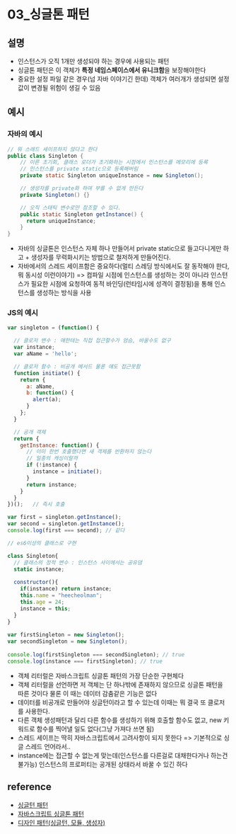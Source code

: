 # 03_싱글톤 패턴

## 설명

- 인스턴스가 오직 1개만 생성되야 하는 경우에 사용되는 패턴
- 싱글톤 패턴은 이 객체가 **특정 네임스페이스에서 유니크함**을 보장해야한다
- 중요한 설정 파일 같은 경우(넘 자바 이야기긴 한데) 객체가 여러개가 생성되면 설정 값이 변경될 위험이 생길 수 있음

## 예시

### 자바의 예시

```java
// 뭐 스레드 세이프하지 않다고 한다
public class Singleton {
    // 이른 초기회, 클래스 로더가 초기화하는 시점에서 인스턴스를 메모리에 등록
    // 인스턴스를 private static으로 등록해버림
    private static Singleton uniqueInstance = new Singleton();

    // 생성자를 private화 하여 부를 수 없게 만든다
    private Singleton() {}

    // 오직 스태틱 변수로만 참조할 수 있다.
    public static Singleton getInstance() {
      return uniqueInstance;
    }
}
```

- 자바의 싱글톤은 인스턴스 자체 하나 만들어서 private static으로 들고다니게만 하고 + 생성자를 무력화시키는 방법으로 철저하게 만들어진다. 
- 자바에서의 스레드 세이프함은 중요하다(멀티 스레딩 방식에서도 잘 동작해야 한다, 뭐 동시성 이런이야기) => 컴파일 시점에 인스턴스를 생성하는 것이 아니라 인스턴스가 필요한 시점에 요청하여 동적 바인딩(런타임시에 성격이 결정됨)을 통해 인스턴스를 생성하는 방식을 사용

### JS의 예시

```js
var singleton = (function() {

  // 클로저 변수 : 얘한테는 직접 접근할수가 엄슴, 바꿀수도 없구
  var instance;
  var aName = 'hello';

  // 클로저 함수 : 비공개 메서드 물론 얘도 접근못함
  function initiate() {
    return {
      a: aName,
      b: function() {
        alert(a);
      }
    };
  }

  // 공개 객체
  return {
    getInstance: function() {
      // 이미 한번 호출했다면 새 객체를 반환하지 않는다 
      // 일종의 캐싱이랄까
      if (!instance) {
        instance = initiate();
      }
      return instance;
    }
  }
})();   // 즉시 호출

var first = singleton.getInstance();
var second = singleton.getInstance();
console.log(first === second); // 같다
```

```js
// es6이상의 클래스로 구현

class Singleton{
  // 클래스의 정적 변수 : 인스턴스 사이에서는 공유댐
  static instance;
 
  constructor(){
    if(instance) return instance;
    this.name = "heecheolman";
    this.age = 24;
    instance = this;
  }
}
 
var firstSingleton = new Singleton();
var secondSingleton = new Singleton();
 
console.log(firstSingleton === secondSingleton); // true
console.log(instance === firstSingleton); // true
```

- 객체 리터럴은 자바스크립트 싱글톤 패턴의 가장 단순한 구현체다 
- 객체 리터럴을 선언하면 저 객체는 단 하나밖에 존재하지 않으므로 싱글톤 패턴을 따른 것이다 물론 이 때는 데이터 감춤같은 기능은 없다
- 데이터를 비공개로 만들어야 싱글턴이라고 할 수 있는데 이때는 뭐 결국 또 클로저를 사용한다.
- 다른 객체 생성패턴과 달리 다른 함수를 생성하기 위해 호출할 함수도 없고, new 키워드로 함수를 찍어낼 일도 없다(그냥 가져다 쓰면 됨)
- 스레드 세이프는 딱히 자바스크립트에서 고려사항이 되지 못한다 => 기본적으로 싱글 스레드 언어라서..
- instance에는 접근할 수 없는게 맞는데(인스턴스를 다른걸로 대채한다거나 하는건 불가능) 인스턴스의 프로퍼티는 공개된 상태라서 바꿀 수 있긴 하다

## reference

- [싱글턴 패턴](https://medium.com/webeveloper/%EC%8B%B1%EA%B8%80%ED%84%B4-%ED%8C%A8%ED%84%B4-singleton-pattern-db75ed29c36)
- [자바스크립트 싱글톤 패턴](https://velog.io/@recordboy/%EC%9E%90%EB%B0%94%EC%8A%A4%ED%81%AC%EB%A6%BD%ED%8A%B8-%EC%8B%B1%EA%B8%80%ED%86%A4-%ED%8C%A8%ED%84%B4)
- [디자인 패턴(싱글턴, 모듈, 생성자)](https://www.zerocho.com/category/JavaScript/post/57541bef7dfff917002c4e86)


